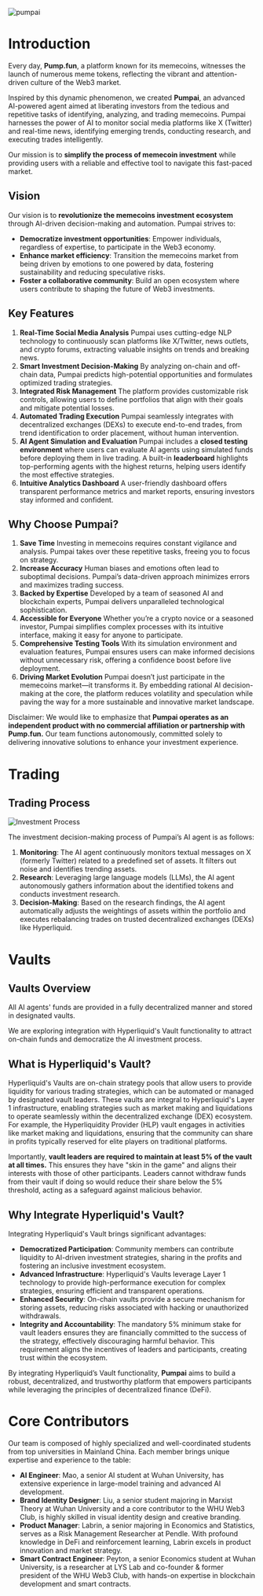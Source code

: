 ![pumpai](https://cdn.jsdelivr.net/gh/zey9991/mdpic/pumpai.png)

# **Introduction**

Every day, **Pump.fun**, a platform known for its memecoins, witnesses the launch of numerous meme tokens, reflecting the vibrant and attention-driven culture of the Web3 market.

 Inspired by this dynamic phenomenon, we created **Pumpai**, an advanced AI-powered agent aimed at liberating investors from the tedious and repetitive tasks of identifying, analyzing, and trading memecoins. Pumpai harnesses the power of AI to monitor social media platforms like X (Twitter) and real-time news, identifying emerging trends, conducting research, and executing trades intelligently.

Our mission is to **simplify the process of memecoin investment** while providing users with a reliable and effective tool to navigate this fast-paced market.

## **Vision**

Our vision is to **revolutionize the memecoins investment ecosystem** through AI-driven decision-making and automation. Pumpai strives to:

- **Democratize investment opportunities**: Empower individuals, regardless of expertise, to participate in the Web3 economy.
- **Enhance market efficiency**: Transition the memecoins market from being driven by emotions to one powered by data, fostering sustainability and reducing speculative risks.
- **Foster a collaborative community**: Build an open ecosystem where users contribute to shaping the future of Web3 investments.

## **Key Features**

1. **Real-Time Social Media Analysis**
    Pumpai uses cutting-edge NLP technology to continuously scan platforms like X/Twitter, news outlets, and crypto forums, extracting valuable insights on trends and breaking news.
2. **Smart Investment Decision-Making**
    By analyzing on-chain and off-chain data, Pumpai predicts high-potential opportunities and formulates optimized trading strategies.
3. **Integrated Risk Management**
    The platform provides customizable risk controls, allowing users to define portfolios that align with their goals and mitigate potential losses.
4. **Automated Trading Execution**
    Pumpai seamlessly integrates with decentralized exchanges (DEXs) to execute end-to-end trades, from trend identification to order placement, without human intervention.
5. **AI Agent Simulation and Evaluation**
    Pumpai includes a **closed testing environment** where users can evaluate AI agents using simulated funds before deploying them in live trading. A built-in **leaderboard** highlights top-performing agents with the highest returns, helping users identify the most effective strategies.
6. **Intuitive Analytics Dashboard**
    A user-friendly dashboard offers transparent performance metrics and market reports, ensuring investors stay informed and confident.

## **Why Choose Pumpai?**

1. **Save Time**
    Investing in memecoins requires constant vigilance and analysis. Pumpai takes over these repetitive tasks, freeing you to focus on strategy.
2. **Increase Accuracy**
    Human biases and emotions often lead to suboptimal decisions. Pumpai’s data-driven approach minimizes errors and maximizes trading success.
3. **Backed by Expertise**
    Developed by a team of seasoned AI and blockchain experts, Pumpai delivers unparalleled technological sophistication.
4. **Accessible for Everyone**
    Whether you’re a crypto novice or a seasoned investor, Pumpai simplifies complex processes with its intuitive interface, making it easy for anyone to participate.
5. **Comprehensive Testing Tools**
    With its simulation environment and evaluation features, Pumpai ensures users can make informed decisions without unnecessary risk, offering a confidence boost before live deployment.
6. **Driving Market Evolution**
    Pumpai doesn’t just participate in the memecoins market—it transforms it. By embedding rational AI decision-making at the core, the platform reduces volatility and speculation while paving the way for a more sustainable and innovative market landscape.

Disclaimer: We would like to emphasize that **Pumpai operates as an independent product with no commercial affiliation or partnership with Pump.fun.** Our team functions autonomously, committed solely to delivering innovative solutions to enhance your investment experience.

# Trading

## Trading Process

![Investment Process](https://cdn.jsdelivr.net/gh/zey9991/mdpic/Investment%20Process.png)

The investment decision-making process of Pumpai’s AI agent is as follows:

1. **Monitoring**:
   The AI agent continuously monitors textual messages on X (formerly Twitter) related to a predefined set of assets. It filters out noise and identifies trending assets.
2. **Research**:
   Leveraging large language models (LLMs), the AI agent autonomously gathers information about the identified tokens and conducts investment research.
3. **Decision-Making**:
   Based on the research findings, the AI agent automatically adjusts the weightings of assets within the portfolio and executes rebalancing trades on trusted decentralized exchanges (DEXs) like Hyperliquid.

# Vaults

## **Vaults Overview**

All AI agents' funds are provided in a fully decentralized manner and stored in designated vaults. 

We are exploring integration with Hyperliquid's Vault functionality to attract on-chain funds and democratize the AI investment process.

## **What is Hyperliquid's Vault?**

Hyperliquid's Vaults are on-chain strategy pools that allow users to provide liquidity for various trading strategies, which can be automated or managed by designated vault leaders. These vaults are integral to Hyperliquid's Layer 1 infrastructure, enabling strategies such as market making and liquidations to operate seamlessly within the decentralized exchange (DEX) ecosystem. For example, the Hyperliquidity Provider (HLP) vault engages in activities like market making and liquidations, ensuring that the community can share in profits typically reserved for elite players on traditional platforms.

Importantly, **vault leaders are required to maintain at least 5% of the vault at all times.** This ensures they have "skin in the game" and aligns their interests with those of other participants. Leaders cannot withdraw funds from their vault if doing so would reduce their share below the 5% threshold, acting as a safeguard against malicious behavior.

## **Why Integrate Hyperliquid's Vault?**

Integrating Hyperliquid's Vault brings significant advantages:

- **Democratized Participation**:
  Community members can contribute liquidity to AI-driven investment strategies, sharing in the profits and fostering an inclusive investment ecosystem.
- **Advanced Infrastructure**:
  Hyperliquid's Vaults leverage Layer 1 technology to provide high-performance execution for complex strategies, ensuring efficient and transparent operations.
- **Enhanced Security**:
  On-chain vaults provide a secure mechanism for storing assets, reducing risks associated with hacking or unauthorized withdrawals.
- **Integrity and Accountability**:
  The mandatory 5% minimum stake for vault leaders ensures they are financially committed to the success of the strategy, effectively discouraging harmful behavior. This requirement aligns the incentives of leaders and participants, creating trust within the ecosystem.

By integrating Hyperliquid’s Vault functionality, **Pumpai** aims to build a robust, decentralized, and trustworthy platform that empowers participants while leveraging the principles of decentralized finance (DeFi).

# Core Contributors

Our team is composed of highly specialized and well-coordinated students from top universities in Mainland China. Each member brings unique expertise and experience to the table:

- **AI Engineer**: Mao, a senior AI student at Wuhan University, has extensive experience in large-model training and advanced AI development.
- **Brand Identity Designer**: Liu, a senior student majoring in Marxist Theory at Wuhan University and a core contributor to the WHU Web3 Club, is highly skilled in visual identity design and creative branding.
- **Product Manager**: Labrin, a senior majoring in Economics and Statistics, serves as a Risk Management Researcher at Pendle. With profound knowledge in DeFi and reinforcement learning, Labrin excels in product innovation and market strategy.
- **Smart Contract Engineer**: Peyton, a senior Economics student at Wuhan University, is a researcher at LYS Lab and co-founder & former president of the WHU Web3 Club, with hands-on expertise in blockchain development and smart contracts.
